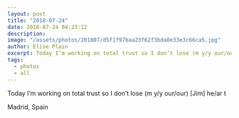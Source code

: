 ```yaml
---
layout: post
title: "2018-07-24"
date: 2018-07-24 04:23:12
description: 
image: "/assets/photos/201807/d5f1f97baa23f62f3bda0e33e3c66ca5.jpg"
author: Elise Plain
excerpt: Today I’m working on total trust so I don’t lose (m y/y our/our) [Jim] he/ar t
tags: 
  - photos
  - all
---
```


Today I’m working on total trust so I don’t lose (m y/y our/our) [Jim] he/ar t
<p></p>
Madrid, Spain